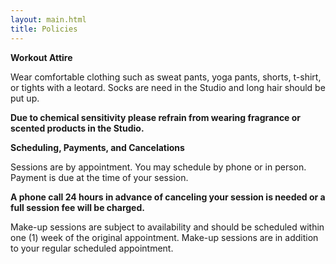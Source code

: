 ```yaml
---
layout: main.html
title: Policies
---
```

**Workout Attire**

Wear comfortable clothing such as sweat pants, yoga pants, shorts, t-shirt, or tights with a leotard. Socks are need in the Studio and long hair should be put up.

**Due to chemical sensitivity please refrain from wearing fragrance or scented products in the Studio.**

**Scheduling, Payments, and Cancelations**

Sessions are by appointment. You may schedule by phone or in person. Payment is due at the time of your session.

**A phone call 24 hours in advance of canceling your session is needed or a full session fee will be charged.**

Make-up sessions are subject to availability and should be scheduled within one (1) week of the original appointment. Make-up sessions are in addition to your regular scheduled appointment.

